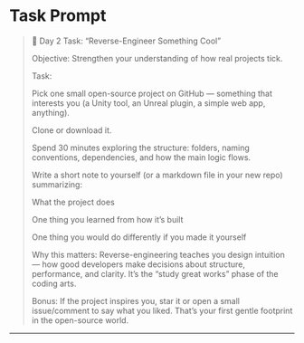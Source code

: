 # Task Prompt 

> 🧠 Day 2 Task: “Reverse-Engineer Something Cool”
> 
> Objective: Strengthen your understanding of how real projects tick.
> 
> Task:
> 
> Pick one small open-source project on GitHub — something that interests you (a Unity tool, an Unreal plugin, a simple web app, anything).
> 
> Clone or download it.
> 
> Spend 30 minutes exploring the structure: folders, naming conventions, dependencies, and how the main logic flows.
> 
> Write a short note to yourself (or a markdown file in your new repo) summarizing:
> 
> What the project does
> 
> One thing you learned from how it’s built
> 
> One thing you would do differently if you made it yourself
> 
> Why this matters:
> Reverse-engineering teaches you design intuition — how good developers make decisions about structure, performance, and clarity. It’s the “study great works” phase of the coding arts.
> 
> Bonus:
> If the project inspires you, star it or open a small issue/comment to say what you liked. That’s your first gentle footprint in the open-source world.
> 
---
